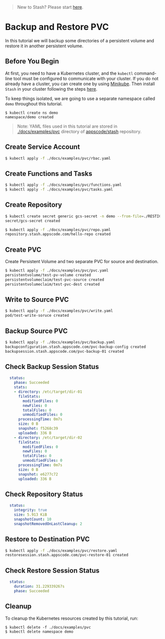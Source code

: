 
> New to Stash? Please start [here](/docs/concepts/README.md).

# Backup and Restore PVC

In this tutorial we will backup some directories of a persistent volume and restore it in another persistent volume.

## Before You Begin

At first, you need to have a Kubernetes cluster, and the `kubectl` command-line tool must be configured to communicate with your cluster. If you do not already have a cluster, you can create one by using [Minikube](https://github.com/kubernetes/minikube). Then install `Stash` in your cluster following the steps [here](/docs/setup/install.md).

To keep things isolated, we are going to use a separate namespace called `demo` throughout this tutorial.

```console
$ kubectl create ns demo
namespace/demo created
```

>Note: YAML files used in this tutorial are stored in [./docs/examples/pvc](./docs/examples/pvc) directory of [appscode/stash](https://github.com/stashed/stash) repository.

## Create Service Account

```bash
$ kubectl apply -f ./docs/examples/pvc/rbac.yaml
```

## Create Functions and Tasks

```bash
$ kubectl apply -f ./docs/examples/pvc/functions.yaml
$ kubectl apply -f ./docs/examples/pvc/tasks.yaml
```

## Create Repository

```bash
$ kubectl create secret generic gcs-secret -n demo --from-file=./RESTIC_PASSWORD --from-file=./GOOGLE_PROJECT_ID --from-file=./GOOGLE_SERVICE_ACCOUNT_JSON_KEY
secret/gcs-secret created
```

```bash
$ kubectl apply -f ./docs/examples/pvc/repo.yaml
repository.stash.appscode.com/hello-repo created
```

## Create PVC

Create Persistent Volume and two separate PVC for source and destination.

```bash
$ kubectl apply -f ./docs/examples/pvc/pvc.yaml
persistentvolume/test-pv-volume created
persistentvolumeclaim/test-pvc-source created
persistentvolumeclaim/test-pvc-dest created
```

## Write to Source PVC

```bash
$ kubectl apply -f ./docs/examples/pvc/write.yaml
pod/test-write-soruce created
```

## Backup Source PVC

```bash
$ kubectl apply -f ./docs/examples/pvc/backup.yaml
backupconfiguration.stash.appscode.com/pvc-backup-config created
backupsession.stash.appscode.com/pvc-backup-01 created
```

## Check Backup Session Status

```yaml
  status:
    phase: Succeeded
    stats:
    - directory: /etc/target/dir-01
      fileStats:
        modifiedFiles: 0
        newFiles: 0
        totalFiles: 0
        unmodifiedFiles: 0
      processingTime: 0m7s
      size: 0 B
      snapshot: f5268c39
      uploaded: 336 B
    - directory: /etc/target/dir-02
      fileStats:
        modifiedFiles: 0
        newFiles: 0
        totalFiles: 0
        unmodifiedFiles: 0
      processingTime: 0m7s
      size: 0 B
      snapshot: e6277c72
      uploaded: 336 B
```

## Check Repository Status

```yaml
  status:
    integrity: true
    size: 5.913 KiB
    snapshotCount: 10
    snapshotRemovedOnLastCleanup: 2
```

## Restore to Destination PVC

```bash
$ kubectl apply -f ./docs/examples/pvc/restore.yaml
restoresession.stash.appscode.com/pvc-restore-01 created
```

## Check Restore Session Status

```yaml
  status:
    duration: 31.229339267s
    phase: Succeeded
```

## Cleanup

To cleanup the Kubernetes resources created by this tutorial, run:

```console
$ kubectl delete -f ./docs/examples/pvc
$ kubectl delete namespace demo
```
